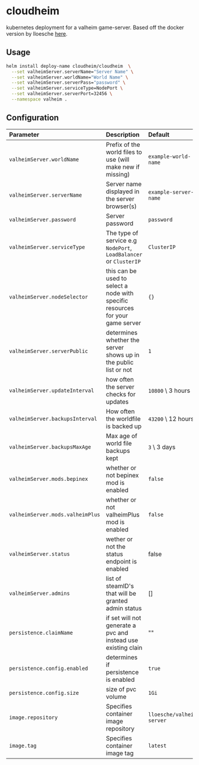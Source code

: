 # cloudheim

kubernetes deployment for a valheim game-server. Based off the docker version by lloesche [here](https://github.com/lloesche/valheim-server-docker).

## Usage

```bash
helm install deploy-name cloudheim/cloudheim  \
  --set valheimServer.serverName="Server Name" \
  --set valheimServer.worldName="World Name" \
  --set valheimServer.serverPass="password" \
  --set valheimServer.serviceType=NodePort \
  --set valheimServer.serverPort=32456 \
  --namespace valheim .
```

## Configuration

| Parameter                        | Description                                                                    | Default                   |
| :------------------------------- | :----------------------------------------------------------------------------- | :------------------------ |
| `valheimServer.worldName`        | Prefix of the world files to use (will make new if missing)                    | `example-world-name`      |
| `valheimServer.serverName`       | Server name displayed in the server browser(s)                                 | `example-server-name`     |
| `valheimServer.password`         | Server password                                                                | `password`                |
| `valheimServer.serviceType`      | The type of service e.g `NodePort`, `LoadBalancer` or `ClusterIP`              | `ClusterIP`               |
| `valheimServer.nodeSelector`     | this can be used to select a node with specific resources for your game server | `{}`                      |
| `valheimServer.serverPublic`     | determines whether the server shows up in the public list or not               | `1`                       |
| `valheimServer.updateInterval`   | how often the server checks for updates                                        | `10800` \ 3 hours         |
| `valheimServer.backupsInterval`  | How often the worldfile is backed up                                           | `43200` \ 12 hours        |
| `valheimServer.backupsMaxAge`    | Max age of world file backups kept                                             | `3` \ 3 days              |
| `valheimServer.mods.bepinex`     | whether or not bepinex mod is enabled                                          | `false`                   |
| `valheimServer.mods.valheimPlus` | whether or not valheimPlus mod is enabled                                      | `false`                   |
| `valheimServer.status`           | wether or not the status endpoint is enabled                                   | false                     |
| `valheimServer.admins`           | list of steamID's that will be granted admin status                            | []                        |
| `persistence.claimName`          | if set will not generate a pvc and instead use existing clain                  | ""                        |
| `persistence.config.enabled`     | determines if persistence is enabled                                           | `true`                    |
| `persistence.config.size`        | size of pvc volume                                                             | `1Gi`                     |
| `image.repository`               | Specifies container image repository                                           | `lloesche/valheim-server` |
| `image.tag`                      | Specifies container image tag                                                  | `latest`                  |